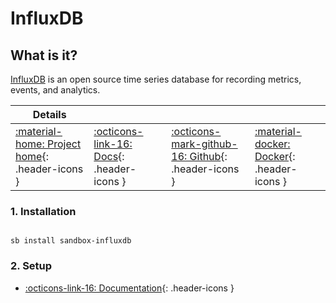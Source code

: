 # InfluxDB

## What is it?

[InfluxDB](https://www.influxdata.com/products/influxdb/) is an open source time series database for recording metrics, events, and analytics.

| Details     |             |             |             |
|-------------|-------------|-------------|-------------|
| [:material-home: Project home](https://www.influxdata.com/products/influxdb/){: .header-icons } | [:octicons-link-16: Docs](https://docs.influxdata.com/influxdb/latest/){: .header-icons } | [:octicons-mark-github-16: Github](https://github.com/influxdata/influxdata-docker){: .header-icons } | [:material-docker: Docker](https://hub.docker.com/_/influxdb){: .header-icons }|

### 1. Installation

``` shell

sb install sandbox-influxdb

```

### 2. Setup

- [:octicons-link-16: Documentation](https://docs.influxdata.com/influxdb/latest/){: .header-icons }
